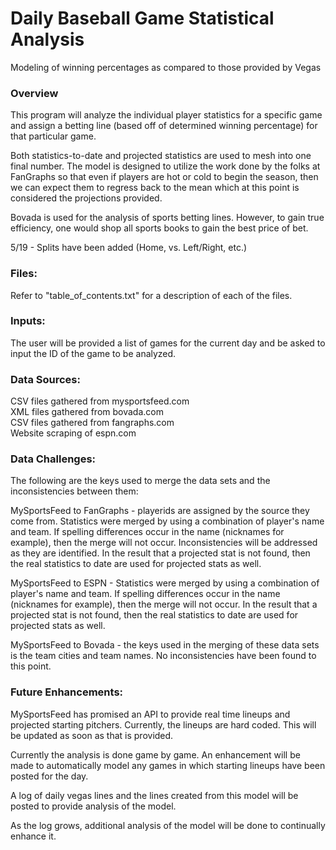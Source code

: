 # Daily Baseball Game Statistical Analysis
Modeling of winning percentages as compared to those provided by Vegas

### Overview
This program will analyze the individual player statistics for a specific game and assign a betting line (based off of determined winning percentage) for that particular game.  

Both statistics-to-date and projected statistics are used to mesh into one final number.  The model is designed to utilize the work done by the folks at FanGraphs so that even if players are hot or cold to begin the season, then we can expect them to regress back to the mean which at this point is considered the projections provided.

Bovada is used for the analysis of sports betting lines.  However, to gain true efficiency, one would shop all sports books to gain the best price of bet.

5/19 - Splits have been added (Home, vs. Left/Right, etc.)

### Files:
Refer to "table_of_contents.txt" for a description of each of the files.

### Inputs:
The user will be provided a list of games for the current day and be asked to input the ID of the game to be analyzed.

### Data Sources:
CSV files gathered from mysportsfeed.com  
XML files gathered from bovada.com  
CSV files gathered from fangraphs.com  
Website scraping of espn.com

### Data Challenges:
The following are the keys used to merge the data sets and the inconsistencies between them:

MySportsFeed to FanGraphs - playerids are assigned by the source they come from.  Statistics were merged by using a combination of player's name and team.  If spelling differences occur in the name (nicknames for example), then the merge will not occur.  Inconsistencies will be addressed as they are identified.  In the result that a projected stat is not found, then the real statistics to date are used for projected stats as well.

MySportsFeed to ESPN - Statistics were merged by using a combination of player's name and team.  If spelling differences occur in the name (nicknames for example), then the merge will not occur.  In the result that a projected stat is not found, then the real statistics to date are used for projected stats as well.

MySportsFeed to Bovada - the keys used in the merging of these data sets is the team cities and team names.  No inconsistencies have been found to this point.

### Future Enhancements:
MySportsFeed has promised an API to provide real time lineups and projected starting pitchers.  Currently, the lineups are hard coded.  This will be updated as soon as that is provided.

Currently the analysis is done game by game.  An enhancement will be made to automatically model any games in which starting lineups have been posted for the day.

A log of daily vegas lines and the lines created from this model will be posted to provide analysis of the model.

As the log grows, additional analysis of the model will be done to continually enhance it.
